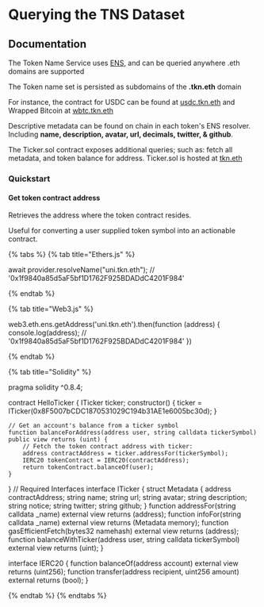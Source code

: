 # Querying the TNS Dataset

## Documentation

The Token Name Service uses [ENS](https://ens.domains/), and can be queried anywhere .eth domains are supported

The Token name set is persisted as subdomains of the **.tkn.eth** domain

For instance, the contract for USDC can be found at [usdc.tkn.eth](https://etherscan.io/address/usdc.tkn.eth) and Wrapped Bitcoin at [wbtc.tkn.eth](https://etherscan.io/address/wbtc.tkn.eth)

Descriptive metadata can be found on chain in each token's ENS resolver. Including **name, description, avatar, url, decimals, twitter, & github**.

The Ticker.sol contract exposes additional queries; such as: fetch all metadata, and token balance for address. Ticker.sol is hosted at [tkn.eth](https://etherscan.io/address/tkn.eth#code)

### Quickstart

#### Get token contract address

Retrieves the address where the token contract resides.

Useful for converting a user supplied token symbol into an actionable contract.

{% tabs %}
{% tab title="Ethers.js" %}

await provider.resolveName("uni.tkn.eth");
// '0x1f9840a85d5aF5bf1D1762F925BDADdC4201F984'

{% endtab %}

{% tab title="Web3.js" %}

web3.eth.ens.getAddress('uni.tkn.eth').then(function (address) {
  console.log(address);
  // '0x1f9840a85d5aF5bf1D1762F925BDADdC4201F984'
})

{% endtab %}

{% tab title="Solidity" %}

pragma solidity ^0.8.4;

contract HelloTicker {
    ITicker ticker;
    constructor() {
        ticker = ITicker(0x8F5007bCDC1870531029C194b31AE1e6005bc30d); 
    }
    
    // Get an account's balance from a ticker symbol
    function balanceForAddress(address user, string calldata tickerSymbol) public view returns (uint) {
        // Fetch the token contract address with ticker:
        address contractAddress = ticker.addressFor(tickerSymbol);
        IERC20 tokenContract = IERC20(contractAddress);
        return tokenContract.balanceOf(user);
    }
}
// Required Interfaces
interface ITicker {
    struct Metadata {
        address contractAddress;
        string name;
        string url;
        string avatar;
        string description;
        string notice;
        string twitter;
        string github;
    }
    function addressFor(string calldata _name) external view returns (address);
    function infoFor(string calldata _name) external view returns (Metadata memory);
    function gasEfficientFetch(bytes32 namehash) external view returns (address);
    function balanceWithTicker(address user, string calldata tickerSymbol) external view returns (uint);
}

interface IERC20 {
    function balanceOf(address account) external view returns (uint256);
    function transfer(address recipient, uint256 amount) external returns (bool);
}


{% endtab %}
{% endtabs %}
